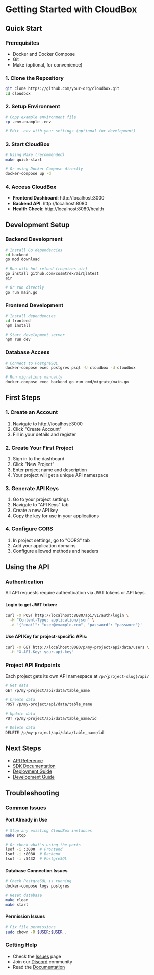 # Getting Started with CloudBox

## Quick Start

### Prerequisites
- Docker and Docker Compose
- Git
- Make (optional, for convenience)

### 1. Clone the Repository
```bash
git clone https://github.com/your-org/cloudbox.git
cd cloudbox
```

### 2. Setup Environment
```bash
# Copy example environment file
cp .env.example .env

# Edit .env with your settings (optional for development)
```

### 3. Start CloudBox
```bash
# Using Make (recommended)
make quick-start

# Or using Docker Compose directly
docker-compose up -d
```

### 4. Access CloudBox
- **Frontend Dashboard**: http://localhost:3000
- **Backend API**: http://localhost:8080
- **Health Check**: http://localhost:8080/health

## Development Setup

### Backend Development
```bash
# Install Go dependencies
cd backend
go mod download

# Run with hot reload (requires air)
go install github.com/cosmtrek/air@latest
air

# Or run directly
go run main.go
```

### Frontend Development
```bash
# Install dependencies
cd frontend
npm install

# Start development server
npm run dev
```

### Database Access
```bash
# Connect to PostgreSQL
docker-compose exec postgres psql -U cloudbox -d cloudbox

# Run migrations manually
docker-compose exec backend go run cmd/migrate/main.go
```

## First Steps

### 1. Create an Account
1. Navigate to http://localhost:3000
2. Click "Create Account"
3. Fill in your details and register

### 2. Create Your First Project
1. Sign in to the dashboard
2. Click "New Project"
3. Enter project name and description
4. Your project will get a unique API namespace

### 3. Generate API Keys
1. Go to your project settings
2. Navigate to "API Keys" tab
3. Create a new API key
4. Copy the key for use in your applications

### 4. Configure CORS
1. In project settings, go to "CORS" tab
2. Add your application domains
3. Configure allowed methods and headers

## Using the API

### Authentication
All API requests require authentication via JWT tokens or API keys.

#### Login to get JWT token:
```bash
curl -X POST http://localhost:8080/api/v1/auth/login \
  -H "Content-Type: application/json" \
  -d '{"email": "user@example.com", "password": "password"}'
```

#### Use API Key for project-specific APIs:
```bash
curl -X GET http://localhost:8080/p/my-project/api/data/users \
  -H "X-API-Key: your-api-key"
```

### Project API Endpoints
Each project gets its own API namespace at `/p/{project-slug}/api/`

```bash
# Get data
GET /p/my-project/api/data/table_name

# Create data
POST /p/my-project/api/data/table_name

# Update data
PUT /p/my-project/api/data/table_name/id

# Delete data
DELETE /p/my-project/api/data/table_name/id
```

## Next Steps

- [API Reference](./api-reference.md)
- [SDK Documentation](./sdk-documentation.md)
- [Deployment Guide](./deployment.md)
- [Development Guide](./development.md)

## Troubleshooting

### Common Issues

#### Port Already in Use
```bash
# Stop any existing CloudBox instances
make stop

# Or check what's using the ports
lsof -i :3000  # Frontend
lsof -i :8080  # Backend
lsof -i :5432  # PostgreSQL
```

#### Database Connection Issues
```bash
# Check PostgreSQL is running
docker-compose logs postgres

# Reset database
make clean
make start
```

#### Permission Issues
```bash
# Fix file permissions
sudo chown -R $USER:$USER .
```

### Getting Help
- Check the [Issues](https://github.com/your-org/cloudbox/issues) page
- Join our [Discord](https://discord.gg/cloudbox) community
- Read the [Documentation](./README.md)
